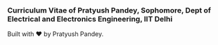 ### Curriculum Vitae of Pratyush Pandey, Sophomore, Dept of Electrical and Electronics Engineering, IIT Delhi

Built with ♥ by Pratyush Pandey.

